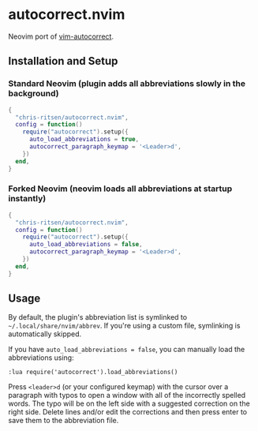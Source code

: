 # autocorrect.nvim

Neovim port of [vim-autocorrect](https://github.com/chris-ritsen/vim-autocorrect).

## Installation and Setup

### Standard Neovim (plugin adds all abbreviations slowly in the background)

```lua
{
  "chris-ritsen/autocorrect.nvim",
  config = function()
    require("autocorrect").setup({
      auto_load_abbreviations = true,
      autocorrect_paragraph_keymap = '<Leader>d',
    })
  end,
}
```

### Forked Neovim (neovim loads all abbreviations at startup instantly)

```lua
{
  "chris-ritsen/autocorrect.nvim",
  config = function()
    require("autocorrect").setup({
      auto_load_abbreviations = false,
      autocorrect_paragraph_keymap = '<Leader>d',
    })
  end,
}
```

## Usage

By default, the plugin's abbreviation list is symlinked to
`~/.local/share/nvim/abbrev`. If you're using a custom file, symlinking is
automatically skipped.

If you have `auto_load_abbreviations = false`, you can manually load the abbreviations using:

```
:lua require('autocorrect').load_abbreviations()
```

Press `<leader>d` (or your configured keymap) with the cursor over a paragraph
with typos to open a window with all of the incorrectly spelled words. The
typo will be on the left side with a suggested correction on the right side.
Delete lines and/or edit the corrections and then press enter to save them to
the abbreviation file.
